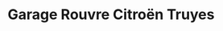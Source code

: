 ---
title: "Garage Rouvre Citroën Truyes"
url: /truyes/garage-rouvre-citroen-truyes/
shop: réparation de voitures
---